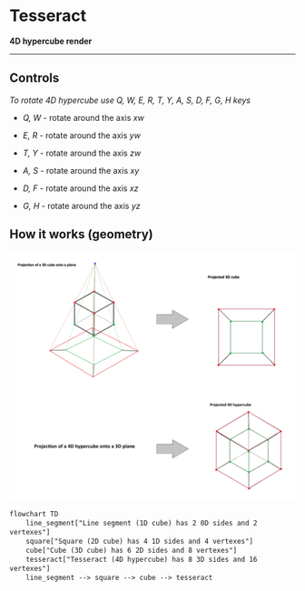 # Tesseract

**4D hypercube render**

---

## Controls

*To rotate 4D hypercube use Q, W, E, R, T, Y, A, S, D, F, G, H keys*

- *Q, W* - rotate around the axis *xw*

- *E, R* - rotate around the axis *yw*

- *T, Y* - rotate around the axis *zw*

- *A, S* - rotate around the axis *xy*

- *D, F* - rotate around the axis *xz*

- *G, H* - rotate around the axis *yz*

## How it works (geometry)

![Alt Text](images/image.png)

```mermaid
flowchart TD
    line_segment["Line segment (1D cube) has 2 0D sides and 2 vertexes"]
    square["Square (2D cube) has 4 1D sides and 4 vertexes"]
    cube["Cube (3D cube) has 6 2D sides and 8 vertexes"]
    tesseract["Tesseract (4D hypercube) has 8 3D sides and 16 vertexes"]
    line_segment --> square --> cube --> tesseract
```
